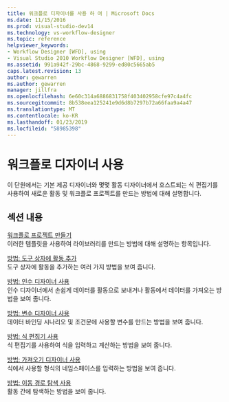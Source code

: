```yaml
---
title: 워크플로 디자이너를 사용 하 여 | Microsoft Docs
ms.date: 11/15/2016
ms.prod: visual-studio-dev14
ms.technology: vs-workflow-designer
ms.topic: reference
helpviewer_keywords:
- Workflow Designer [WFD], using
- Visual Studio 2010 Workflow Designer [WFD], using
ms.assetid: 991a942f-29bc-4868-9299-ed80c5665ab5
caps.latest.revision: 13
author: gewarren
ms.author: gewarren
manager: jillfra
ms.openlocfilehash: 6e60c314a6886831758f403402958cfe97c4a4fc
ms.sourcegitcommit: 8b538eea125241e9d6d8b7297b72a66faa9a4a47
ms.translationtype: MT
ms.contentlocale: ko-KR
ms.lasthandoff: 01/23/2019
ms.locfileid: "58985398"
---
```

# <a name="using-the-workflow-designer"></a>워크플로 디자이너 사용
이 단원에서는 기본 제공 디자이너와 몇몇 활동 디자이너에서 호스트되는 식 편집기를 사용하여 새로운 활동 및 워크플로 프로젝트를 만드는 방법에 대해 설명합니다.  
  
## <a name="in-this-section"></a>섹션 내용  
 [워크플로 프로젝트 만들기](../workflow-designer/creating-a-workflow-project.md)  
 이러한 템플릿을 사용하여 라이브러리를 만드는 방법에 대해 설명하는 항목입니다.  
  
 [방법: 도구 상자에 활동 추가](../workflow-designer/how-to-add-activities-to-the-toolbox.md)  
 도구 상자에 활동을 추가하는 여러 가지 방법을 보여 줍니다.  
  
 [방법: 인수 디자이너 사용](../workflow-designer/how-to-use-the-argument-designer.md)  
 인수 디자이너에서 손쉽게 데이터를 활동으로 보내거나 활동에서 데이터를 가져오는 방법을 보여 줍니다.  
  
 [방법: 변수 디자이너 사용](../workflow-designer/how-to-use-the-variable-designer.md)  
 데이터 바인딩 시나리오 및 조건문에 사용할 변수를 만드는 방법을 보여 줍니다.  
  
 [방법: 식 편집기 사용](../workflow-designer/how-to-use-the-expression-editor.md)  
 식 편집기를 사용하여 식을 입력하고 계산하는 방법을 보여 줍니다.  
  
 [방법: 가져오기 디자이너 사용](../workflow-designer/how-to-use-the-imports-designer.md)  
 식에서 사용할 형식의 네임스페이스를 입력하는 방법을 보여 줍니다.  
  
 [방법: 이동 경로 탐색 사용](../workflow-designer/how-to-use-breadcrumb-navigation.md)  
 활동 간에 탐색하는 방법을 보여 줍니다.